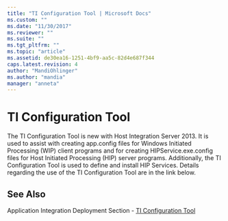 ```yaml
---
title: "TI Configuration Tool | Microsoft Docs"
ms.custom: ""
ms.date: "11/30/2017"
ms.reviewer: ""
ms.suite: ""
ms.tgt_pltfrm: ""
ms.topic: "article"
ms.assetid: de30ea16-1251-4bf9-aa5c-82d4e687f344
caps.latest.revision: 4
author: "MandiOhlinger"
ms.author: "mandia"
manager: "anneta"
---
```

# TI Configuration Tool
The TI Configuration Tool is new with Host Integration Server 2013. It is used to assist with creating app.config files for Windows Initiated Processing (WIP) client programs and for creating HIPService.exe.config files for Host Initiated Processing (HIP) server programs. Additionally, the TI Configuration Tool is used to define and install HIP Services. Details regarding the use of the TI Configuration Tool are in the link below.

## See Also
Application Integration Deployment Section - [TI Configuration Tool](../core/ti-configuration-tool.md)
